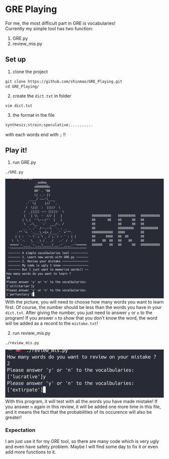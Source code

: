 # GRE Playing
For me, the most difficult part in GRE is vocabularies!  
Currently my simple tool has two function:  
1. GRE.py  
2. review_mis.py

## Set up
1. clone the project  
```
git clone https://github.com/shinmao/GRE_Playing.git
cd GRE_Playing/
```
2. create the ```dict.txt``` in folder
```
vim dict.txt
```
3. the format in the file  
```php
synthesis;strain;speculative;..........
```
with each words end with ```;``` !!  

## Play it!
1. run GRE.py  
```
./GRE.py
```
![](https://github.com/shinmao/GRE_Playing/blob/master/screenshot/GRE.png)  
With the picture, you will need to choose how many words you want to learn first. Of course, the number should be less than the words you have in your ```dict.txt```. After giving the number, you just need to answer ```y``` or ```n``` to the program! If you answer ```n``` to show that you don't know the word, the word will be added as a record to the ```mistake.txt```!  

2. run review_mis.py  
```
./review_mis.py
```
![](https://github.com/shinmao/GRE_Playing/blob/master/screenshot/review.png)  
With this program, it will test with all the words you have made mistake! If you answer ```n``` again in this review, it will be added one more time in this file, and it means the fact that the probabilities of its occurence will also be greater!  
  
### Expectation
I am just use it for my GRE tool, so there are many code which is very ugly and even have safety problem. Maybe I will find some day to fix it or even add more functions to it.


